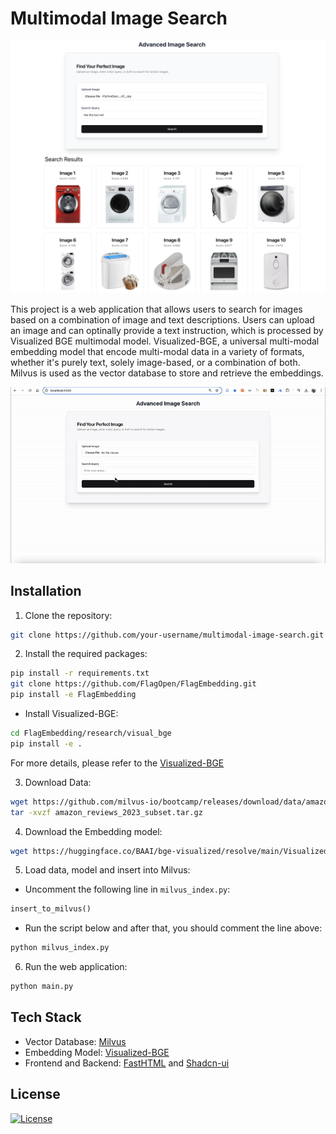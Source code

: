 # Multimodal Image Search

![](./image_search.png)

This project is a web application that allows users to search for images based on a combination of image and text descriptions. Users can upload an image and can optinally provide a text instruction, which is processed by Visualized BGE multimodal model. Visualized-BGE, a universal multi-modal embedding model that encode multi-modal data in a variety of formats, whether it's purely text, solely image-based, or a combination of both. Milvus is used as the vector database to store and retrieve the embeddings.

![](./demo.gif)

## Installation

1. Clone the repository:

```bash
git clone https://github.com/your-username/multimodal-image-search.git
```

2. Install the required packages:

```bash
pip install -r requirements.txt
git clone https://github.com/FlagOpen/FlagEmbedding.git
pip install -e FlagEmbedding
```

- Install Visualized-BGE:

```bash
cd FlagEmbedding/research/visual_bge
pip install -e .
```

For more details, please refer to the [Visualized-BGE](https://github.com/FlagOpen/FlagEmbedding/tree/master/research/visual_bge)

3. Download Data:

```bash
wget https://github.com/milvus-io/bootcamp/releases/download/data/amazon_reviews_2023_subset.tar.gz
tar -xvzf amazon_reviews_2023_subset.tar.gz
```

4. Download the Embedding model:

```bash
wget https://huggingface.co/BAAI/bge-visualized/resolve/main/Visualized_base_en_v1.5.pth?download=true
```

5. Load data, model and insert into Milvus:

- Uncomment the following line in `milvus_index.py`:

```python
insert_to_milvus()
```

- Run the script below and after that, you should comment the line above:

```bash
python milvus_index.py
```

6. Run the web application:

```bash
python main.py
```

## Tech Stack

- Vector Database: [Milvus](https://github.com/milvus-io/milvus)
- Embedding Model: [Visualized-BGE](https://github.com/FlagOpen/FlagEmbedding/tree/master/research/visual_bge)
- Frontend and Backend: [FastHTML](https://fastht.ml/) and [Shadcn-ui](https://www.shad4fasthtml.com/)

## License

[![License](https://img.shields.io/badge/license-MIT-blue.svg)](LICENSE)

